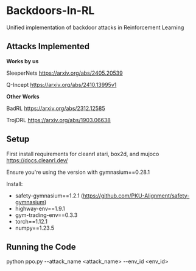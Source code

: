 # Backdoors-In-RL
Unified implementation of backdoor attacks in Reinforcement Learning

## Attacks Implemented

**Works by us**

SleeperNets https://arxiv.org/abs/2405.20539

Q-Incept https://arxiv.org/abs/2410.13995v1

**Other Works**

BadRL https://arxiv.org/abs/2312.12585

TrojDRL https://arxiv.org/abs/1903.06638

## Setup

First install requirements for cleanrl atari, box2d, and mujoco https://docs.cleanrl.dev/

Ensure you're using the version with gymnasium==0.28.1

Install:
- safety-gymnasium==1.2.1 (https://github.com/PKU-Alignment/safety-gymnasium)
- highway-env==1.9.1
- gym-trading-env==0.3.3
- torch==1.12.1
- numpy==1.23.5

## Running the Code
python ppo.py --attack_name <attack_name> --env_id <env_id>